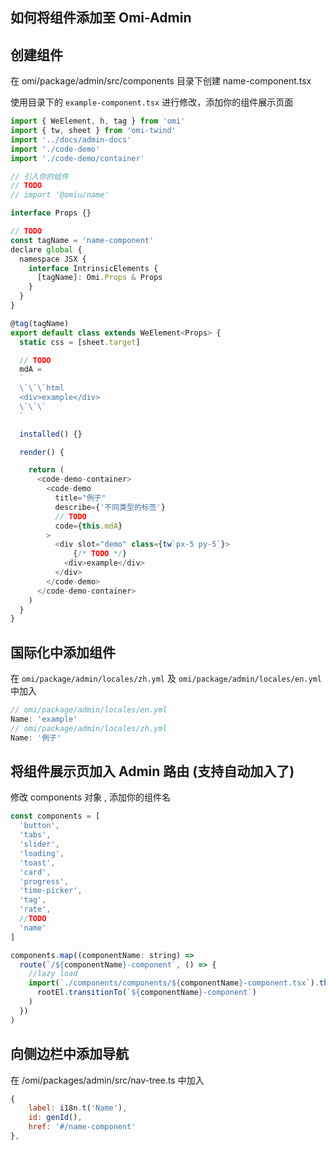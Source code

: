 ## 如何将组件添加至 Omi-Admin

## 创建组件

在 omi/package/admin/src/components 目录下创建 name-component.tsx

使用目录下的 `example-component.tsx` 进行修改，添加你的组件展示页面

```js
import { WeElement, h, tag } from 'omi'
import { tw, sheet } from 'omi-twind'
import '../docs/admin-docs'
import './code-demo'
import './code-demo/container'

// 引入你的组件
// TODO
// import '@omiu/name'

interface Props {}

// TODO
const tagName = 'name-component'
declare global {
  namespace JSX {
    interface IntrinsicElements {
      [tagName]: Omi.Props & Props
    }
  }
}

@tag(tagName)
export default class extends WeElement<Props> {
  static css = [sheet.target]

  // TODO
  mdA =
  `
  \`\`\`html
  <div>example</div>
  \`\`\`
  `

  installed() {}

  render() {

    return (
      <code-demo-container>
        <code-demo
          title="例子"
          describe={'不同类型的标签'}
          // TODO
          code={this.mdA}
        >
          <div slot="demo" class={tw`px-5 py-5`}>
              {/* TODO */}
            <div>example</div>
          </div>
        </code-demo>
      </code-demo-container>
    )
  }
}

```

## 国际化中添加组件

在 `omi/package/admin/locales/zh.yml` 及 `omi/package/admin/locales/en.yml` 中加入

```js
// omi/package/admin/locales/en.yml
Name: 'example'
// omi/package/admin/locales/zh.yml
Name: '例子'
```

## 将组件展示页加入 Admin 路由 (支持自动加入了)

修改 components 对象 , 添加你的组件名

```js
const components = [
  'button',
  'tabs',
  'slider',
  'loading',
  'toast',
  'card',
  'progress',
  'time-picker',
  'tag',
  'rate',
  //TODO
  'name'
]
```

```js
components.map((componentName: string) =>
  route(`/${componentName}-component`, () => {
    //lazy load
    import(`./components/components/${componentName}-component.tsx`).then(() =>
      rootEl.transitionTo(`${componentName}-component`)
    )
  })
)
```

## 向侧边栏中添加导航

在 /omi/packages/admin/src/nav-tree.ts 中加入

```js
{
    label: i18n.t('Name'),
    id: genId(),
    href: '#/name-component'
},
```
